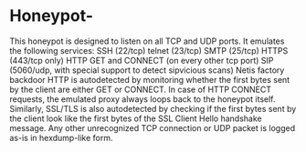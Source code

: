 # Honeypot-
This honeypot is designed to listen on all TCP and UDP ports. It emulates the following services:  SSH (22/tcp) telnet (23/tcp) SMTP (25/tcp) HTTPS (443/tcp only) HTTP GET and CONNECT (on every other tcp port) SIP (5060/udp, with special support to detect sipvicious scans) Netis factory backdoor HTTP is autodetected by monitoring whether the first bytes sent by the client are either GET or CONNECT. In case of HTTP CONNECT requests, the emulated proxy always loops back to the honeypot itself.  Similarly, SSL/TLS is also autodetected by checking if the first bytes sent by the client look like the first bytes of the SSL Client Hello handshake message.  Any other unrecognized TCP connection or UDP packet is logged as-is in hexdump-like form.

